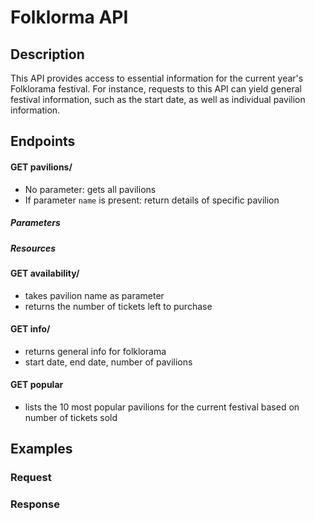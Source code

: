 # Folklorma API 

## Description 

This API provides access to essential information for the current year's Folklorama festival. For instance, requests to this API can yield general festival information, such as the start date, as well as individual pavilion information.

## Endpoints 

#### GET pavilions/
- No parameter: gets all pavilions 
- If parameter `name` is present: return details of specific pavilion 

##### Parameters

##### Resources

#### GET availability/ 
- takes pavilion name as parameter
- returns the number of tickets left to purchase

#### GET info/
- returns general info for folklorama
- start date, end date, number of pavilions

#### GET popular
- lists the 10 most popular pavilions for the current festival based on number of tickets sold

## Examples

### Request

### Response
